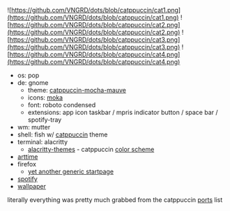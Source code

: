 ![https://github.com/VNGRD/dots/blob/catppuccin/cat1.png](https://github.com/VNGRD/dots/blob/catppuccin/cat1.png)
![https://github.com/VNGRD/dots/blob/catppuccin/cat2.png](https://github.com/VNGRD/dots/blob/catppuccin/cat2.png)
![https://github.com/VNGRD/dots/blob/catppuccin/cat3.png](https://github.com/VNGRD/dots/blob/catppuccin/cat3.png)
![https://github.com/VNGRD/dots/blob/catppuccin/cat4.png](https://github.com/VNGRD/dots/blob/catppuccin/cat4.png)

- os: pop
- de: gnome
  - theme: [catppuccin-mocha-mauve](https://github.com/catppuccin/gtk)
  - icons: [moka](https://github.com/snwh/moka-icon-theme)
  - font: roboto condensed
  - extensions: app icon taskbar / mpris indicator button / space bar / spotify-tray
- wm: mutter
- shell: fish w/ [catppuccin](https://github.com/catppuccin/fish) theme
- terminal: alacritty
  - [alacritty-themes](https://github.com/rajasegar/alacritty-themes) - catppuccin [color scheme](https://github.com/catppuccin/alacritty)
- [arttime](https://github.com/reportaman/arttime)
- firefox
  - [yet another generic startpage](https://github.com/PrettyCoffee/yet-another-generic-startpage)
- [spotify](https://github.com/catppuccin/spicetify)
- [wallpaper](https://unsplash.com/photos/pmfSR43nDTc)

literally everything was pretty much grabbed from the catppuccin [ports](https://github.com/catppuccin/catppuccin#-ports-and-more) list
